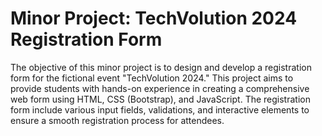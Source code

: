 # Minor Project: TechVolution 2024 Registration Form

The objective of this minor project is to design and develop a registration form for
the fictional event "TechVolution 2024." This project aims to provide students with
hands-on experience in creating a comprehensive web form using HTML, CSS
(Bootstrap), and JavaScript. The registration form include various input
fields, validations, and interactive elements to ensure a smooth registration
process for attendees.
